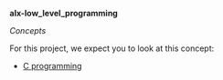 **alx-low_level_programming**    
    
*Concepts*    
    
For this project, we expect you to look at this concept:    
    
- [C programming](https://intranet.alxswe.com/concepts/26)   

